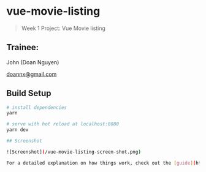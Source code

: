# vue-movie-listing

> Week 1 Project: Vue Movie listing

## Trainee:

John (Doan Nguyen)

doannx@gmail.com

## Build Setup

```bash
# install dependencies
yarn

# serve with hot reload at localhost:8080
yarn dev

## Screenshot

![Screenshot](/vue-movie-listing-screen-shot.png)  

For a detailed explanation on how things work, check out the [guide](http://vuejs-templates.github.io/webpack/) and [docs for vue-loader](http://vuejs.github.io/vue-loader).
```
